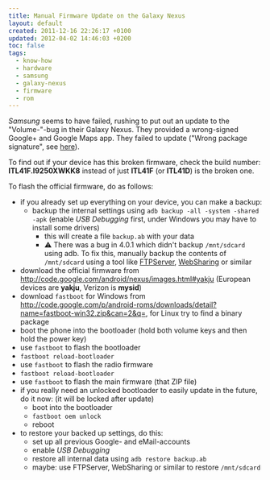 ```yaml
---
title: Manual Firmware Update on the Galaxy Nexus
layout: default
created: 2011-12-16 22:26:17 +0100
updated: 2012-04-02 14:46:03 +0200
toc: false
tags:
  - know-how
  - hardware
  - samsung
  - galaxy-nexus
  - firmware
  - rom
---
```

*Samsung* seems to have failed, rushing to put out an update to the "Volume-"-bug in their Galaxy Nexus.
They provided a wrong-signed Google+ and Google Maps app. They failed to update ("Wrong package signature", see [here](http://code.google.com/p/android/issues/detail?id=22435)).

To find out if your device has this broken firmware, check the build number: **ITL41F.I9250XWKK8** instead of just **ITL41F** (or **ITL41D**) is the broken one.

To flash the official firmware, do as follows:

  - if you already set up everything on your device, you can make a backup:
    - backup the internal settings using `adb backup -all -system -shared -apk` (enable *USB Debugging* first, under Windows you may have to install some drivers)
      * this will create a file `backup.ab` with your data
      * :warning: There was a bug in 4.0.1 which didn't backup `/mnt/sdcard` using adb. To fix this, manually backup the contents of `/mnt/sdcard` using a
        tool like [FTPServer](https://play.google.com/store/apps/details?id=lutey.FTPServer), [WebSharing](https://play.google.com/store/apps/details?id=nextapp.websharing.r1) or similar
  - download the official firmware from <http://code.google.com/android/nexus/images.html#yakju> (European devices are **yakju**, Verizon is **mysid**)
  - download `fastboot` for Windows from <http://code.google.com/p/android-roms/downloads/detail?name=fastboot-win32.zip&can=2&q=>, for Linux try to find a binary package
  - boot the phone into the bootloader (hold both volume keys and then hold the power key)
  - use `fastboot` to flash the bootloader
  - `fastboot reload-bootloader`
  - use `fastboot` to flash the radio firmware
  - `fastboot reload-bootloader`
  - use `fastboot` to flash the main firmware (that ZIP file)
  - if you really need an unlocked bootloader to easily update in the future, do it now: (it will be locked after update)
    - boot into the bootloader
    - `fastboot oem unlock`
    - reboot
  - to restore your backed up settings, do this:
    - set up all previous Google- and eMail-accounts
    - enable *USB Debugging*
    - restore all internal data using `adb restore backup.ab`
    - maybe: use FTPServer, WebSharing or similar to restore `/mnt/sdcard`
